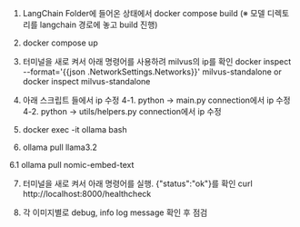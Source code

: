 1. LangChain Folder에 들어온 상태에서 docker compose build
   (※ 모델 디렉토리를 langchain 경로에 놓고 build 진행)

2. docker compose up

3. 터미널을 새로 켜서 아래 명령어를 사용하려 milvus의 ip를 확인
   docker inspect --format='{{json .NetworkSettings.Networks}}' milvus-standalone
   or
   docker inspect milvus-standalone
   
4. 아래 스크립트 들에서 ip 수정
   4-1. python -> main.py connection에서 ip 수정
   4-2. python -> utils/helpers.py connection에서 ip 수정

5. docker exec -it ollama bash

6. ollama pull llama3.2

6.1 ollama pull nomic-embed-text

7. 터미널을 새로 켜서 아래 명령어를 실행. {"status":"ok"}를 확인
   curl http://localhost:8000/healthcheck

8. 각 이미지별로 debug, info log message 확인 후 점검



